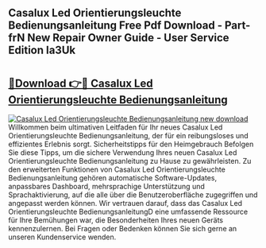 ## Casalux Led Orientierungsleuchte Bedienungsanleitung Free Pdf Download - Part-frN New Repair Owner Guide - User Service Edition Ia3Uk

# <h2><a href="http://df53k1q.blite.top/?on=Casalux+Led+Orientierungsleuchte+Bedienungsanleitung">🔗Download 👉🔴 Casalux Led Orientierungsleuchte Bedienungsanleitung</a></h2>

[![Casalux Led Orientierungsleuchte Bedienungsanleitung new download](https://i.imgur.com/lujVjoI.png)](http://df53k1q.blite.top/?on=Casalux+Led+Orientierungsleuchte+Bedienungsanleitung)
Willkommen beim ultimativen Leitfaden für Ihr neues Casalux Led Orientierungsleuchte Bedienungsanleitung, der für ein reibungsloses und effizientes Erlebnis sorgt. Sicherheitstipps für den Heimgebrauch Befolgen Sie diese Tipps, um die sichere Verwendung Ihres neuen Casalux Led Orientierungsleuchte Bedienungsanleitung zu Hause zu gewährleisten. Zu den erweiterten Funktionen von Casalux Led Orientierungsleuchte Bedienungsanleitung gehören automatische Software-Updates, anpassbares Dashboard, mehrsprachige Unterstützung und Sprachaktivierung, auf die alle über die Benutzeroberfläche zugegriffen und angepasst werden können. Wir vertrauen darauf, dass das Casalux Led Orientierungsleuchte BedienungsanleitungD eine umfassende Ressource für Ihre Bemühungen war, die Besonderheiten Ihres neuen Geräts kennenzulernen. Bei Fragen oder Bedenken können Sie sich gerne an unseren Kundenservice wenden.
